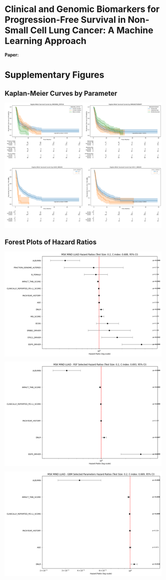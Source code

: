 # Clinical and Genomic Biomarkers for Progression-Free Survival in Non-Small Cell Lung Cancer: A Machine Learning Approach

**Paper:**

# Supplementary Figures
## Kaplan-Meier Curves by Parameter
![Kaplan-Meier Plots](km/km_quad_SMOKE_IO_EGFR_STK11.png)

## Forest Plots of Hazard Ratios
![Main Effects CPH Hazard Ratios](cph-0.688-MSK-MIND-LUAD-forest-plot.png)

![RSF-Selected Hazard Ratios](rsf/cph-0.69-MSK-MIND-LUAD---RSF-Selected-forest-plot.png)

![GBM-Selected Hazard Ratios](gbm/cph-0.67-MSK-MIND-LUAD---GBM-Selected-Parameters-forest-plot.png)
